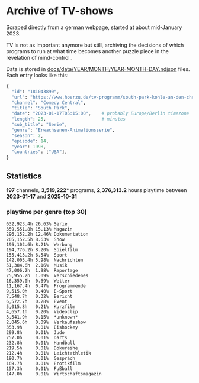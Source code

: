 # Archive of TV-shows

Scraped directly from a german webpage, started at about mid-January 2023.

TV is not as important anymore but still, archiving the decisions of which programs to run at what time
becomes another puzzle piece in the revelation of mind-control.. 

Data is stored in [docs/data/YEAR/MONTH/YEAR-MONTH-DAY.ndjson](docs/data/) files. 
Each entry looks like this:

```python
{
  "id": "181043890", 
  "url": "https://www.hoerzu.de/tv-programm/south-park-kohle-an-den-chefkoch/bid_181043890/", 
  "channel": "Comedy Central", 
  "title": "South Park", 
  "date": "2023-01-17T05:15:00",    # probably Europe/Berlin timezone 
  "length": 25,                     # minutes 
  "sub_title": "Serie", 
  "genre": "Erwachsenen-Animationsserie", 
  "season": 2, 
  "episode": 14, 
  "year": 1998, 
  "countries": ["USA"],
}
```

## Statistics

**197** channels, **3,519,222*** programs, **2,376,313.2** hours playtime between **2023-01-17** and **2025-10-31**


### playtime per genre (top 30)

    632,923.4h 26.63% Serie
    359,551.8h 15.13% Magazin
    296,152.2h 12.46% Dokumentation
    205,152.5h 8.63%  Show
    195,102.6h 8.21%  Werbung
    194,776.2h 8.20%  Spielfilm
    155,413.2h 6.54%  Sport
    142,005.4h 5.98%  Nachrichten
    51,384.6h  2.16%  Musik
    47,006.2h  1.98%  Reportage
    25,955.2h  1.09%  Verschiedenes
    16,359.0h  0.69%  Wetter
    11,167.4h  0.47%  Programmende
    9,515.0h   0.40%  E-Sport
    7,548.7h   0.32%  Bericht
    6,572.7h   0.28%  Event
    5,015.8h   0.21%  Kurzfilm
    4,657.1h   0.20%  Videoclip
    3,541.9h   0.15%  *unknown*
    2,045.6h   0.09%  Verkaufsshow
    353.9h     0.01%  Eishockey
    299.8h     0.01%  Judo
    257.0h     0.01%  Darts
    232.8h     0.01%  Handball
    219.5h     0.01%  Dokureihe
    212.4h     0.01%  Leichtathletik
    190.7h     0.01%  Gespräch
    169.7h     0.01%  Erotikfilm
    157.3h     0.01%  Fußball
    147.0h     0.01%  Wirtschaftsmagazin
